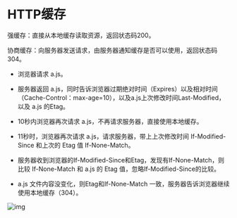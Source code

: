 # HTTP缓存

强缓存：直接从本地缓存读取资源，返回状态码200。

协商缓存：向服务器发送请求，由服务器通知缓存是否可以使用，返回状态码304。

- 浏览器请求 a.js。

- 服务器返回 a.js，同时告诉浏览器过期绝对时间（Expires）以及相对时间（Cache-Control：max-age=10），以及a.js上次修改时间Last-Modified，以及 a.js 的Etag。
- 10秒内浏览器再次请求 a.js，不再请求服务器，直接使用本地缓存。

- 11秒时，浏览器再次请求 a.js，请求服务器，带上上次修改时间 If-Modified-Since 和上次的 Etag 值 If-None-Match。

- 服务器收到浏览器的If-Modified-Since和Etag，发现有If-None-Match，则比较 If-None-Match 和 a.js 的 Etag 值，忽略If-Modified-Since的比较。

- a.js 文件内容没变化，则Etag和If-None-Match 一致，服务器告诉浏览器继续使用本地缓存（304）。

![img](https://barryyeee.github.io/InterviewGuide/Images/HTTP%E7%BC%93%E5%AD%98.jpg)